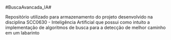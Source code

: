 #BuscaAvancada_IA#

Repositório utilizado para armazenamento do projeto desenvolvido na disciplina SCC0630 - Inteligência Artificial que possui como intuito a implementação de algoritmos de busca para a detecção de melhor caminho em um labarinto
